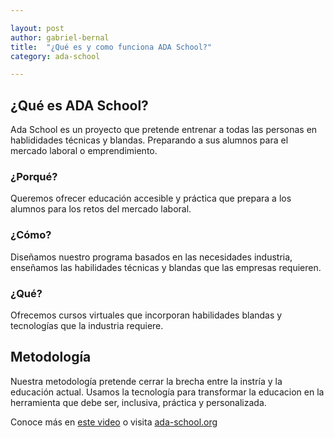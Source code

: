 ```yaml
---

layout: post
author: gabriel-bernal
title:  "¿Qué es y como funciona ADA School?"
category: ada-school

---
```


## ¿Qué es ADA School?

Ada School es un proyecto que pretende entrenar a todas las personas en hablididades técnicas y blandas.
Preparando a sus alumnos para el mercado laboral o emprendimiento.

### ¿Porqué?
Queremos ofrecer educación accesible y práctica que prepara a los alumnos para los retos del mercado laboral.
### ¿Cómo?
Diseñamos nuestro programa basados en las necesidades industria, enseñamos las habilidades técnicas y blandas que las empresas requieren.
### ¿Qué?
Ofrecemos cursos virtuales que incorporan habilidades blandas y tecnologías que la industria requiere.

## Metodología
Nuestra metodología pretende cerrar la brecha entre la instría y la educación actual. Usamos la tecnología para transformar
la educacion en la herramienta que debe ser, inclusiva, práctica y personalizada.

Conoce más en [este video](https://www.youtube.com/watch?v=hDl7VoV2Q-s) o visita [ada-school.org](https://ada-school.org)
